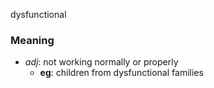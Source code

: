 dysfunctional
### Meaning
+ _adj_: not working normally or properly
	+ __eg__: children from dysfunctional families

